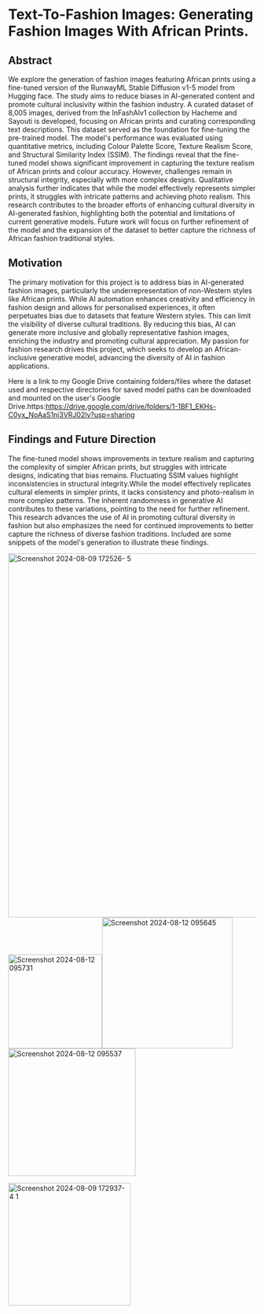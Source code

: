 # Text-To-Fashion Images: Generating Fashion Images With African Prints.


## Abstract
We explore the generation of fashion images featuring African prints using a fine-tuned version of the RunwayML Stable Diffusion v1-5 model from Hugging face. The study aims to reduce biases in AI-generated content and promote cultural inclusivity within the fashion industry. A curated dataset of 8,005 images, derived from the InFashAIv1 collection by Hacheme and Sayouti is  developed, focusing on African prints and curating corresponding text descriptions. This dataset served as the foundation for fine-tuning the pre-trained model. The model's performance was evaluated using quantitative metrics, including Colour Palette Score, Texture Realism Score, and Structural Similarity Index (SSIM). The findings reveal that the fine-tuned model shows significant improvement in capturing the texture realism of African prints and colour accuracy. However, challenges remain in structural integrity, especially with more complex designs. Qualitative analysis further indicates that while the model effectively represents simpler prints, it struggles with intricate patterns and achieving photo realism. This research contributes to the broader efforts of enhancing cultural diversity in AI-generated fashion, highlighting both the potential and limitations of current generative models. Future work will focus on further refinement of the model and the expansion of the dataset to better capture the richness of African fashion traditional styles.

## Motivation
The primary motivation for this project is to address bias in AI-generated fashion images, particularly the underrepresentation of non-Western styles like African prints. While AI automation enhances creativity and efficiency in fashion design and allows for personalised experiences, it often perpetuates bias due to datasets that feature Western styles. This can limit the visibility of diverse cultural traditions. 
By reducing this bias, AI can generate more inclusive and globally representative fashion images, enriching the industry and promoting cultural appreciation. My passion for fashion research drives this project, which seeks to develop an African-inclusive generative model, advancing the diversity of AI in fashion applications.



Here is a link to my Google Drive containing folders/files  where the dataset used and respective directories for saved model paths can be downloaded and mounted on the user's Google Drive.https:https://drive.google.com/drive/folders/1-1BF1_EKHs-C0yx_NoAaS1nj3VRJ02lv?usp=sharing

## Findings and Future Direction
The fine-tuned model shows improvements in texture realism and capturing the complexity of simpler African prints, but struggles with intricate designs, indicating that bias remains. Fluctuating SSIM values highlight inconsistencies in structural integrity.While the model effectively replicates cultural elements in simpler prints, it lacks consistency and photo-realism in more complex patterns. The inherent randomness in generative AI contributes to these variations, pointing to the need for further refinement.
This research advances the use of AI in promoting cultural diversity in fashion but also emphasizes the need for continued improvements to better capture the richness of diverse fashion traditions.
Included are some snippets of the model's generation to illustrate these findings.

<img width="739" alt="Screenshot 2024-08-09 172526- 5" src="https://github.com/user-attachments/assets/62a8ba96-8209-4377-9a05-4916b812d76d"><img width="191" alt="Screenshot 2024-08-12 095731" src="https://github.com/user-attachments/assets/fb1f4d98-556f-43fe-a0bd-fef6e0e04178"><img width="266" alt="Screenshot 2024-08-12 095645" src="https://github.com/user-attachments/assets/a12f5d44-707b-4d7b-a8df-034a831ab689"><img width="259" alt="Screenshot 2024-08-12 095537" src="https://github.com/user-attachments/assets/6f38e9d9-1721-4e79-ac70-1be9e70854bf">



<img width="249" alt="Screenshot 2024-08-09 172937- 4 1" src="https://github.com/user-attachments/assets/d29946b1-52f5-4a18-aecd-ebc6aa62fcf1">


